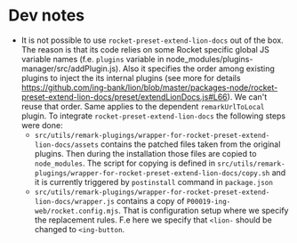 # Dev notes

- It is not possible to use `rocket-preset-extend-lion-docs` out of the box. The reason is that its code relies on some Rocket specific global JS variable names (f.e. `plugins` variable in node_modules/plugins-manager/src/addPlugin.js). Also it specifies the order among existing plugins to inject the its internal plugins (see more for details https://github.com/ing-bank/lion/blob/master/packages-node/rocket-preset-extend-lion-docs/preset/extendLionDocs.js#L66). We can't reuse that order. Same applies to the dependent `remarkUrlToLocal` plugin. To integrate `rocket-preset-extend-lion-docs` the following steps were done:
  - `src/utils/remark-plugings/wrapper-for-rocket-preset-extend-lion-docs/assets` contains the patched files taken from the original plugins. Then during the installation those files are copied to `node_modules`. The script for copying is defined in `src/utils/remark-plugings/wrapper-for-rocket-preset-extend-lion-docs/copy.sh` and it is currently triggered by `postinstall` command in `package.json`
  - `src/utils/remark-plugings/wrapper-for-rocket-preset-extend-lion-docs/wrapper.js` contains a copy of `P00019-ing-web/rocket.config.mjs`. That is configuration setup where we specify the replacement rules. F.e here we specify that `<lion-` should be changed to `<ing-button`.
